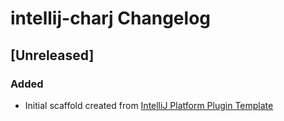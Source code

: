<!-- Keep a Changelog guide -> https://keepachangelog.com -->

# intellij-charj Changelog

## [Unreleased]
### Added
- Initial scaffold created from [IntelliJ Platform Plugin Template](https://github.com/JetBrains/intellij-platform-plugin-template)
